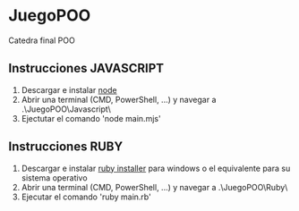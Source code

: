 # JuegoPOO
Catedra final POO


## Instrucciones JAVASCRIPT
1. Descargar e instalar [node](https://nodejs.org/en/download/)
2. Abrir una terminal (CMD, PowerShell, ...) y navegar a .\JuegoPOO\Javascript\
3. Ejectutar el comando 'node main.mjs'

## Instrucciones RUBY
1. Descargar e instalar [ruby installer](https://rubyinstaller.org) para windows o el equivalente para su sistema operativo
2. Abrir una terminal (CMD, PowerShell, ...) y navegar a .\JuegoPOO\Ruby\
3. Ejecutar el comando 'ruby main.rb'
